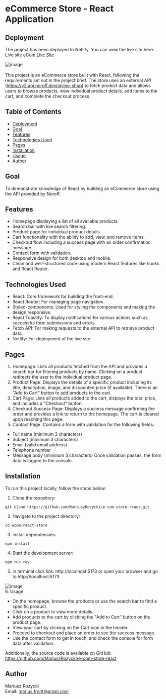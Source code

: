 # eCommerce Store - React Application

## Deployment
The project has been deployed to Netlify. You can view the live site here:
Live site [eCom Live Site](https://ecom-react-mariusz.netlify.app/)

![image](https://github.com/user-attachments/assets/bfb50a28-6730-4a57-80cf-5cc5690dd008) 
<br>
<br>
This project is an eCommerce store built with React, following the requirements set out in the project brief. The store uses an external API (https://v2.api.noroff.dev/online-shop) to fetch product data and allows users to browse products, view individual product details, add items to the cart, and complete the checkout process.

## Table of Contents
- [Deployment](#deployment)
- [Goal](#goal)
- [Features](#features)
- [Technologies Used](#technologies-used)
- [Pages](#pages)
- [Installation](#installation)
- [Usage](#usage)
- [Author](#author)

## Goal
To demonstrate knowledge of React by building an eCommerce store using the API provided by Noroff.

## Features
- Homepage displaying a list of all available products.
- Search bar with live search filtering.
- Product page for individual product details.
- Cart functionality with the ability to add, view, and remove items.
- Checkout flow including a success page with an order confirmation message.
- Contact form with validation.
- Responsive design for both desktop and mobile.
- Clean and well-structured code using modern React features like hooks and React Router.

## Technologies Used

- React: Core framework for building the front-end.
- React Router: For managing page navigation.
- Styled-components: Used for styling the components and making the design responsive.
- React Toastify: To display notifications for various actions such as successful form submissions and errors.
- Fetch API: For making requests to the external API to retrieve product data.
- Netlify: For deployment of the live site.

## Pages

1. Homepage: Lists all products fetched from the API and provides a search bar for filtering products by name. Clicking on a product redirects the user to the individual product page.
2. Product Page: Displays the details of a specific product including its title, description, image, and discounted price (if available). There is an "Add to Cart" button to add products to the cart.
3. Cart Page: Lists all products added to the cart, displays the total price, and includes a "Checkout" button.
4. Checkout Success Page: Displays a success message confirming the order and provides a link to return to the homepage. The cart is cleared upon reaching this page.
5. Contact Page: Contains a form with validation for the following fields:
 - Full name (minimum 3 characters)
 - Subject (minimum 3 characters)
 - Email (valid email address)
 - Telephone number
 - Message body (minimum 3 characters)
Once validation passes, the form data is logged to the console.


## Installation

To run this project locally, follow the steps below:

1. Clone the repository:<br>

```
git clone https://github.com/MariuszRozycki/e-com-store-react.git
```

2. Navigate to the project directory:<br>

```
cd ecom-react-store
```

3. Install dependencies:<br>

```
npm install
```

4. Start the development server:<br>
```
npm run rev
```

5. In terminal click link: http://localhost:5173 or open your browser and go to http://localhost:5173

![image](https://github.com/user-attachments/assets/47c74803-7052-4131-b58e-c1ccec57e2b9)
<br>
6. Usage
- On the homepage, browse the products or use the search bar to find a specific product.
- Click on a product to view more details.
- Add products to the cart by clicking the "Add to Cart" button on the product page.
- View your cart by clicking on the Cart icon in the header.
- Proceed to checkout and place an order to see the success message.
- Use the contact form to get in touch, and check the console for form data after validation.

Additionally, the source code is available on GitHub:
https://github.com/MariuszRozycki/e-com-store-react

## Author
Mariusz Rozycki <br>
Email: marius.front@gmail.com

 

